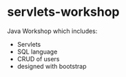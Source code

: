 # servlets-workshop

Java Workshop which includes:
- Servlets
- SQL language
- CRUD of users
- designed with bootstrap


